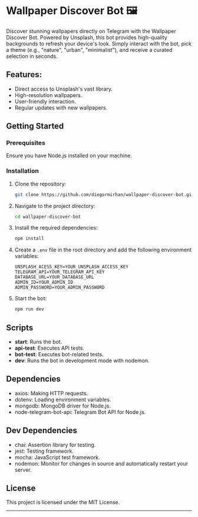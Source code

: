 # Wallpaper Discover Bot 🖼️

Discover stunning wallpapers directly on Telegram with the Wallpaper Discover Bot. Powered by Unsplash, this bot provides high-quality backgrounds to refresh your device's look. Simply interact with the bot, pick a theme (e.g., "nature", "urban", "minimalist"), and receive a curated selection in seconds.

## Features:
- Direct access to Unsplash's vast library.
- High-resolution wallpapers.
- User-friendly interaction.
- Regular updates with new wallpapers.

## Getting Started

### Prerequisites

Ensure you have Node.js installed on your machine.

### Installation

1. Clone the repository:
   ```bash
   git clone https://github.com/diegormirhan/wallpaper-discover-bot.git
   ```

2. Navigate to the project directory:
   ```bash
   cd wallpaper-discover-bot
   ```

3. Install the required dependencies:
   ```bash
   npm install
   ```

4. Create a `.env` file in the root directory and add the following environment variables:
   ```
   UNSPLASH_ACESS_KEY=YOUR_UNSPLASH_ACCESS_KEY
   TELEGRAM_API=YOUR_TELEGRAM_API_KEY
   DATABASE_URL=YOUR_DATABASE_URL
   ADMIN_ID=YOUR_ADMIN_ID
   ADMIN_PASSWORD=YOUR_ADMIN_PASSWORD
   ```

5. Start the bot:
   ```bash
   npm run dev
   ```

## Scripts

- **start**: Runs the bot.
- **api-test**: Executes API tests.
- **bot-test**: Executes bot-related tests.
- **dev**: Runs the bot in development mode with nodemon.

## Dependencies

- axios: Making HTTP requests.
- dotenv: Loading environment variables.
- mongodb: MongoDB driver for Node.js.
- node-telegram-bot-api: Telegram Bot API for Node.js.

## Dev Dependencies

- chai: Assertion library for testing.
- jest: Testing framework.
- mocha: JavaScript test framework.
- nodemon: Monitor for changes in source and automatically restart your server.

## License

This project is licensed under the MIT License.

---
